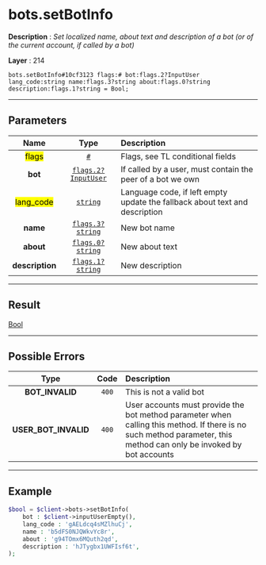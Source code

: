 # bots.setBotInfo

**Description** : *Set localized name, about text and description of a bot \(or of the current account, if called by a bot\)*

**Layer** : 214

```tl
bots.setBotInfo#10cf3123 flags:# bot:flags.2?InputUser lang_code:string name:flags.3?string about:flags.0?string description:flags.1?string = Bool;
```

---

## Parameters

| Name | Type | Description |
| :---: | :---: | :--- |
| <mark>flags</mark> | [`#`](type/#) | Flags, see TL conditional fields |
| **bot** | [`flags.2?InputUser`](type/InputUser) | If called by a user, must contain the peer of a bot we own |
| <mark>lang_code</mark> | [`string`](type/string) | Language code, if left empty update the fallback about text and description |
| **name** | [`flags.3?string`](type/string) | New bot name |
| **about** | [`flags.0?string`](type/string) | New about text |
| **description** | [`flags.1?string`](type/string) | New description |

---

## Result

[Bool](type/Bool)

---

## Possible Errors

| Type | Code | Description |
| :---: | :---: | :--- |
| **BOT_INVALID** | `400` | This is not a valid bot |
| **USER_BOT_INVALID** | `400` | User accounts must provide the bot method parameter when calling this method. If there is no such method parameter, this method can only be invoked by bot accounts |

---

## Example

```php
$bool = $client->bots->setBotInfo(
	bot : $client->inputUserEmpty(),
	lang_code : 'gAELdcq4sMZlhuCj',
	name : 'b5dFS0NJQWkvYc8r',
	about : 'g94TOmx6MQuth2qd',
	description : 'hJTygbx1UWFIsf6t',
);
```